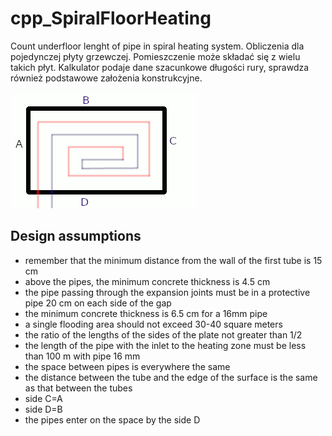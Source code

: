 # cpp_SpiralFloorHeating
Count underfloor lenght of pipe in spiral heating system.
Obliczenia dla pojedynczej płyty grzewczej. Pomieszczenie może składać się z wielu takich płyt. Kalkulator podaje dane szacunkowe długości rury, sprawdza również podstawowe założenia konstrukcyjne.

<p aling="center">
<img src="room.gif">
</p>

## Design assumptions
- remember that the minimum distance from the wall of the first tube is 15 cm
- above the pipes, the minimum concrete thickness is 4.5 cm
- the pipe passing through the expansion joints must be in a protective pipe 20 cm on each side of the gap
- the minimum concrete thickness is 6.5 cm for a 16mm pipe
- a single flooding area should not exceed 30-40 square meters
- the ratio of the lengths of the sides of the plate not greater than 1/2
- the length of the pipe with the inlet to the heating zone must be less than 100 m with pipe 16 mm
- the space between pipes is everywhere the same
- the distance between the tube and the edge of the surface is the same as that between the tubes
- side C=A
- side D=B
- the pipes enter on the space by the side D



